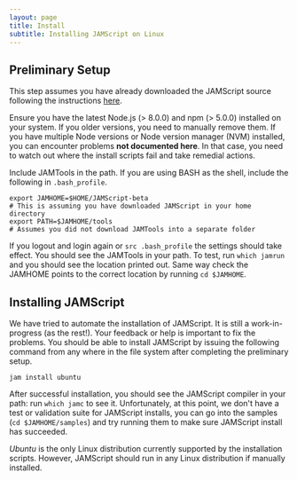 ```yaml
---
layout: page
title: Install
subtitle: Installing JAMScript on Linux
---
```


## Preliminary Setup

This step assumes you have already downloaded the JAMScript source following the instructions [here](../get-src.md).

Ensure you have the latest Node.js (> 8.0.0) and npm (> 5.0.0) installed on your system.
If you older versions, you need to manually remove them.
If you have multiple Node versions or Node version manager (NVM) installed, you can
encounter problems **not documented here**. In that case, you need to watch out where the install scripts fail
and take remedial actions.

Include JAMTools in the path. If you are using BASH as the shell, include the following in `.bash_profile`.
```shell
export JAMHOME=$HOME/JAMScript-beta
# This is assuming you have downloaded JAMScript in your home directory
export PATH=$JAMHOME/tools
# Assumes you did not download JAMTools into a separate folder
```  

If you logout and login again or `src .bash_profile` the settings should take effect. You should see the JAMTools
in your path. To test, run `which jamrun` and you should see the location printed out. Same way check the JAMHOME
points to the correct location by running `cd $JAMHOME`.

## Installing JAMScript

We have tried to automate the installation of JAMScript. It is still a work-in-progress (as the rest!). Your feedback or help
is important to fix the problems. You should be able to install JAMScript by issuing the following command from any where
in the file system after completing the preliminary setup.

```shell
jam install ubuntu
```

After successful installation, you should see the JAMScript compiler in your path: run `which jamc` to see it.
Unfortunately, at this point, we don't have a test or validation suite for JAMScript installs, you can go into the
samples (`cd $JAMHOME/samples`) and try running them to make sure JAMScript install has succeeded.

*Ubuntu* is the only Linux distribution currently supported by the installation scripts. However, JAMScript should run in
any Linux distribution if manually installed.
